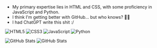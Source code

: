 - My primary expertise lies in HTML and CSS, with some proficiency in JavaScript and Python.
- I think I'm getting better with GitHub... but who knows? 🤷‍♂️
- I had ChatGPT write this shit :/

![HTML5](https://img.shields.io/badge/HTML5-E34F26?style=for-the-badge&logo=html5&logoColor=white)
![CSS3](https://img.shields.io/badge/CSS3-1572B6?style=for-the-badge&logo=css3&logoColor=white)
![JavaScript](https://img.shields.io/badge/JavaScript-F7DF1E?style=for-the-badge&logo=javascript&logoColor=black)
![Python](https://img.shields.io/badge/Python-3776AB?style=for-the-badge&logo=python&logoColor=white)

![GitHub Stats](https://github-readme-stats.vercel.app/api?username=4uffin&theme=dark&show_icons=true&hide_border=true&count_private=true) ![GitHub Stats](https://github-readme-stats.vercel.app/api/top-langs/?username=4uffin&theme=dark&show_icons=true&hide_border=true&layout=compact)

